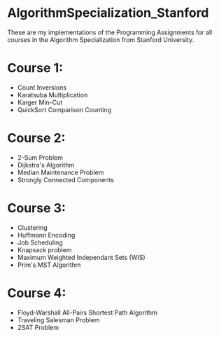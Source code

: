 # AlgorithmSpecialization_Stanford
These are my implementations of the Programming Assignments for all courses in the Algorithm Specialization from Stanford University.

# Course 1:
- Count Inversions
- Karatsuba Multiplication
- Karger Min-Cut
- QuickSort Comparison Counting

# Course 2:
- 2-Sum Problem
- Dijkstra's Algorithm
- Median Maintenance Problem
- Strongly Connected Components

# Course 3:
- Clustering
- Huffmann Encoding
- Job Scheduling
- Knapsack problem
- Maximum Weighted Independant Sets (WIS)
- Prim's MST Algorithm

# Course 4:
- Floyd-Warshall All-Pairs Shortest Path Algorithm
- Traveling Salesman Problem
- 2SAT Problem
